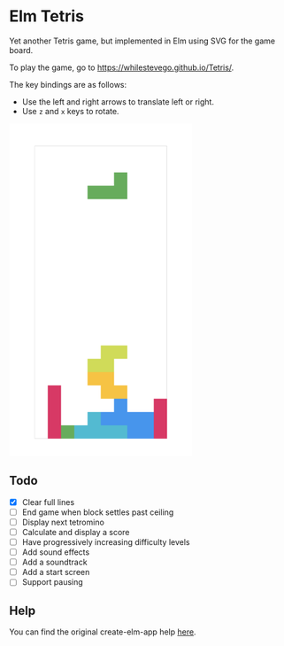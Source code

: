 # Elm Tetris

Yet another Tetris game, but implemented in Elm using SVG for the game board.

To play the game, go to https://whilestevego.github.io/Tetris/.

The key bindings are as follows:

- Use the left and right arrows to translate left or right.
- Use `z` and `x` keys to rotate.

<img height="600px" alt="Tetris Gameplay Screenshot" src="./gameplay-screenshot.png">

## Todo

- [x] Clear full lines
- [ ] End game when block settles past ceiling
- [ ] Display next tetromino
- [ ] Calculate and display a score
- [ ] Have progressively increasing difficulty levels
- [ ] Add sound effects
- [ ] Add a soundtrack
- [ ] Add a start screen
- [ ] Support pausing

## Help

You can find the original create-elm-app help [here](./HELP.md).
